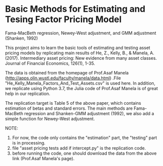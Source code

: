# Basic Methods for Estimating and Tesing Factor Pricing Model
Fama-MacBeth regression, Newey-West adjustment, and GMM adjustment (Shanken, 1992)

This project aims to learn the basic tools of estimating and testing asset pricing models by replicating main results of 
He, Z., Kelly, B., & Manela, A. (2017). Intermediary asset pricing: New evidence from many asset classes. Journal of Financial Economics, 126(1), 1-35.

The data is obtained from the homepage of Prof.Asaf Manela (http://apps.olin.wustl.edu/faculty/manela/data.html) .File "He_Kelly_Manela_Factors_And_Test_Assets.csv" is used here. In addition, we replicate using Python 3.7, the Julia code of Prof.Asaf Manela is of great help in our replication.

The replication target is Table 5 of the above paper, which contains estimation of betas and standard errors. The main methods are Fama-MacBeth regression and Shanken-GMM adjustment (1992), we also add a simple function for Newey-West adjustment.

NOTE: 
1. For now, the code only contains the "estimation" part, the "testing" part is in processing.
2. file "asset pricing tests add if intercept.py" is the replication code.
3. before running the code, one should download the data from the above link (Prof.Asaf Manela's page).
